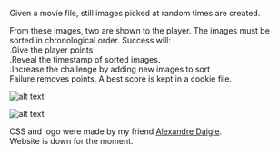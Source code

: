 Given a movie file, still images picked at random times are created.

From these images, two are shown to the player. The images must be sorted in chronological order. Success will:<br>
.Give the player points<br>
.Reveal the timestamp of sorted images.<br>
.Increase the challenge by adding new images to sort<br>
Failure removes points. A best score is kept in a cookie file.<br>

![alt text](https://i.postimg.cc/BZH2NJNq/still.png)

![alt text](https://i.postimg.cc/HnZMMNYN/pulp-fiction.gif)

CSS and logo were made by my friend [Alexandre Daigle](https://deagle.ca/).<br>
Website is down for the moment.
